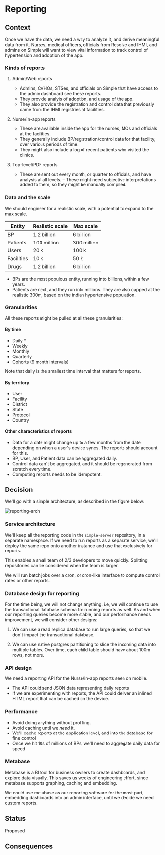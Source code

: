 # Reporting

## Context

Once we have the data, we need a way to analyze it, and derive meaningful data from it.
Nurses, medical officers, officials from Resolve and IHMI, and admins on Simple
will want to view vital information to track control of hypertension and adoption of the app.

### Kinds of reports
1. Admin/Web reports
    - Admins, CVHOs, STSes, and officials on Simple that have access to the admin dashboard see these reports.
    - They provide analyis of adoption, and usage of the app.
    - They also provide the registration and control data that previously came from the IHMI registries at facilities.

2. Nurse/In-app reports
    - These are available inside the app for the nurses, MOs and officials at the facilities.
    - They generally include BP/registration/control data for that facility, over various periods of time.
    - They might also include a log of recent patients who visited the clinics.

3. Top-level/PDF reports
    - These are sent out every month, or quarter to officials, and have analysis at all levels.
    – These might need subjective interpretations added to them, so they might be manually compiled.

### Data and the scale

We should engineer for a realistic scale, with a potential to expand to the max scale.

|Entity     | Realistic scale   | Max scale|
|-------    |-----------------  |----------|
| BP        |       1.2 billion | 6 billion |
| Patients |    100 million | 300 million |
| Users     |       20 k        | 100 k |
| Facilities |      10 k | 50 k |
| Drugs     |       1.2 billion | 6 billion |

- BPs are the most populous entity, running into billions, within a few years.
- Patients are next, and they run into millions. They are also capped at the realistic 300m, based on the indian hypertensive population.

### Granularities

All these reports might be pulled at all these granularities:

#### By time
- Daily *
- Weekly
- Monthly
- Quarterly
- Cohorts (9 month intervals)

Note that daily is the smallest time interval that matters for reports.

#### By territory
- User
- Facility
- District
- State
- Protocol
- Country

#### Other characteristics of reports
- Data for a date might change up to a few months from the date depending on when a user's device syncs. The reports should account for this.
- BP, User, and Patient data can be aggregated daily.
- Control data can't be aggregated, and it should be regenerated from scratch every time.
- Computing reports needs to be idempotent.

## Decision

We'll go with a simple architecture, as described in the figure below:

![reporting-arch](resources/reporting-arch.png "Reporting architecture")

### Service architecture
We'll keep all the reporting code in the `simple-server` repository,
in a separate namespace. If we need to run reports as a separate
service, we'll deploy the same repo onto another instance and use that
exclusively for reports.

This enables a small team of 2/3 developers to move quickly. Splitting
repositories can be considered when the team is larger.

We will run batch jobs over a cron, or cron-like interface to compute
control rates or other reports.

### Database design for reporting
For the time being, we will not change anything. i.e, we will continue
to use the transactional database schema for running reports as
well. As and when our reporting queries become more stable, and our
performance needs improvement, we will consider other designs:

1. We can use a read replica database to run large queries, so that we
   don't impact the transactional database.

2. We can use native postgres partitioning to slice the incoming data
  into multiple tables.  Over time, each child table should have about
  100m rows, not more.

### API design
We need a reporting API for the Nurse/In-app reports seen on mobile.
- The API could send JSON data representing daily reports
- If we are experimenting with reports, the API could deliver an inlined HTML report that can be cached on the device.

### Performance
- Avoid doing anything without profiling.
- Avoid caching until we _need_ it.
- We'll cache reports at the application level, and into the database
  for fine control
- Once we hit 10s of millions of BPs, we'll need to aggregate daily
  data for speed

### Metabase
Metabase is a BI tool for business owners to create dashboards, and
explore data visually. This saves us weeks of engineering effort,
since metabase supports graphing, caching and embedding.

We could use metabase as our reporting software for the most part,
embedding dashboards into an admin interface, until we decide we need
custom reports.

## Status

Proposed

## Consequences
